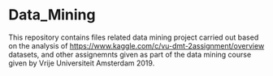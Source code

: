 # Data_Mining

This repository contains files related data mining project carried out based on the analysis of https://www.kaggle.com/c/vu-dmt-2assignment/overview datasets, and other assignemnts given as part of the data mining course given by Vrije Universiteit Amsterdam 2019.

